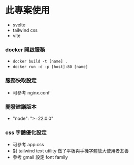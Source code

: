 # 此專案使用 
- svelte
- tailwind css
- vite

### docker 開啟服務
- `docker build -t [name] . `
- `docker run -d -p [host]:80 [name]`

### 服務快取設定
- 可參考 nginx.conf

### 開發建議版本
- "node": ">=22.0.0"

### css 字體優化設定
- 可參考 app.css 
- 對 tailwind text utility 做了平板與手機字體放大使用者友善
- 參考 gmail 設定 font family